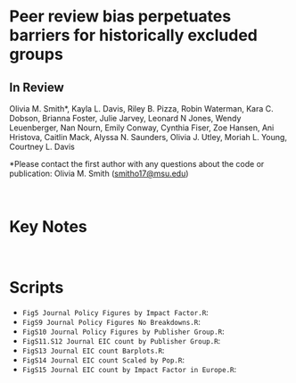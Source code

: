 # Peer review bias perpetuates barriers for historically excluded groups
## In Review 

Olivia M. Smith*, Kayla L. Davis, Riley B. Pizza, Robin Waterman, Kara C. Dobson, Brianna Foster, Julie Jarvey, Leonard N Jones, Wendy Leuenberger, Nan Nourn, Emily Conway, Cynthia Fiser, Zoe Hansen, Ani Hristova, Caitlin Mack, Alyssa N. Saunders, Olivia J. Utley, Moriah L. Young, Courtney L. Davis 

*Please contact the first author with any questions about the code or publication: Olivia M. Smith (smitho17@msu.edu)

&nbsp;

# Key Notes


&nbsp;

# Scripts
- `Fig5 Journal Policy Figures by Impact Factor.R`:
- `FigS9 Journal Policy Figures No Breakdowns.R`:
- `FigS10 Journal Policy Figures by Publisher Group.R`:
- `FigS11.S12 Journal EIC count by Publisher Group.R`:
- `FigS13 Journal EIC count Barplots.R`:
- `FigS14 Journal EIC count Scaled by Pop.R`:
- `FigS15 Journal EIC count by Impact Factor in Europe.R`:
